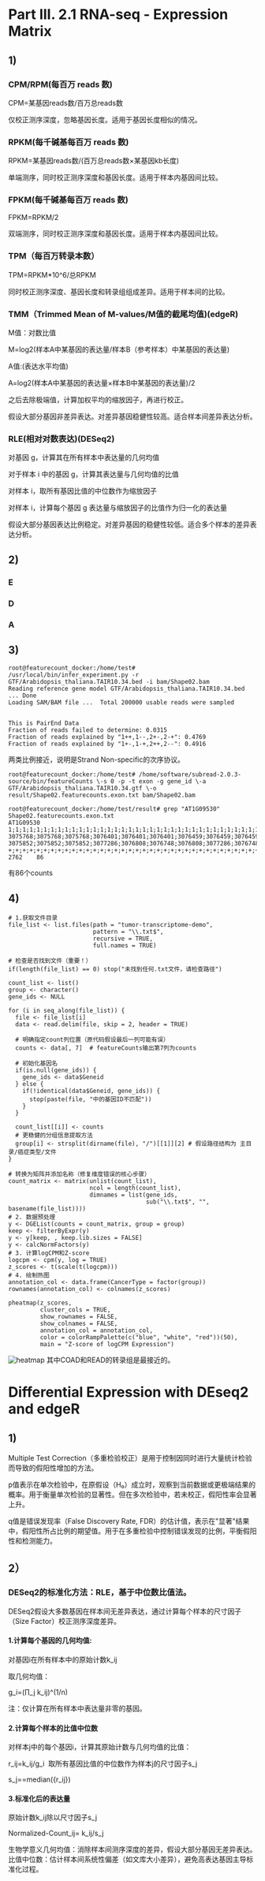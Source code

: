 # Part III. 2.1 RNA-seq - Expression Matrix
## 1)
### CPM/RPM(每百万 reads 数)
CPM=某基因reads数/百万总reads数

仅校正测序深度，忽略基因长度。适用于基因长度相似的情况。
### RPKM(每千碱基每百万 reads 数)
RPKM=某基因reads数/(百万总reads数×某基因kb长度)

单端测序，同时校正测序深度和基因长度。适用于样本内基因间比较。
### FPKM(每千碱基每百万 reads 数)
FPKM=RPKM/2
 
双端测序，同时校正测序深度和基因长度。适用于样本内基因间比较。
### TPM（每百万转录本数）
TPM=RPKM*10^6/总RPKM

同时校正测序深度、基因长度和转录组组成差异。适用于样本间的比较。
### TMM（Trimmed Mean of M-values/M值的截尾均值)(edgeR)
M值：对数比值

M=log2(样本A中某基因的表达量/样本B（参考样本）中某基因的表达量)

​​A值:(表达水平均值)

A=​​log2(样本A中某基因的表达量×样本B中某基因的表达量)/2

之后去除极端值，计算加权平均的缩放因子，再进行校正。

假设大部分基因非差异表达。对差异基因稳健性较高。适合样本间差异表达分析。
### RLE(相对对数表达)(DESeq2)
对基因 g，计算其在所有样本中表达量的几何均值

对于样本 i 中的基因 g，计算其表达量与几何均值的比值

对样本 i，取所有基因比值的中位数作为缩放因子

对样本 i，计算每个基因 g 表达量与缩放因子的比值作为归一化的表达量

假设大部分基因表达比例稳定。对差异基因的稳健性较低。适合多个样本的差异表达分析。
## 2)
### E
### D
### A
## 3)
```
root@featurecount_docker:/home/test# /usr/local/bin/infer_experiment.py -r GTF/Arabidopsis_thaliana.TAIR10.34.bed -i bam/Shape02.bam
Reading reference gene model GTF/Arabidopsis_thaliana.TAIR10.34.bed ... Done
Loading SAM/BAM file ...  Total 200000 usable reads were sampled


This is PairEnd Data
Fraction of reads failed to determine: 0.0315
Fraction of reads explained by "1++,1--,2+-,2-+": 0.4769
Fraction of reads explained by "1+-,1-+,2++,2--": 0.4916
```
两类比例接近，说明是Strand Non-specific的次序协议。
```
root@featurecount_docker:/home/test# /home/software/subread-2.0.3-source/bin/featureCounts \-s 0 -p -t exon -g gene_id \-a GTF/Arabidopsis_thaliana.TAIR10.34.gtf \-o result/Shape02.featurecounts.exon.txt bam/Shape02.bam

root@featurecount_docker:/home/test/result# grep "AT1G09530" Shape02.featurecounts.exon.txt
AT1G09530       1;1;1;1;1;1;1;1;1;1;1;1;1;1;1;1;1;1;1;1;1;1;1;1;1;1;1;1;1;1;1;1;1;1;1;1;1;1;1;1;1;1;1   3075768;3075768;3075768;3076401;3076401;3076401;3076459;3076459;3076459;3077173;3077173;3077173;3077173;3077378;3077378;3077378;3077378;3077378;3077378;3078346;3078346;3078346;3078346;3078346;3078346;3078545;3078545;3078545;3078545;3078545;3078545;3078843;3078843;3078843;3078843;3078843;3078843;3078984;3078984;3078984;3078984;3078984;3078984 3075852;3075852;3075852;3077286;3076808;3076748;3076808;3077286;3076748;3077286;3077286;3077286;3077286;3078257;3078257;3078257;3078257;3078257;3078257;3078453;3078453;3078453;3078453;3078453;3078453;3078610;3078610;3078610;3078610;3078610;3078610;3078908;3078908;3078908;3078908;3078908;3078908;3079544;3079544;3079544;3079654;3079654;3079654 +;+;+;+;+;+;+;+;+;+;+;+;+;+;+;+;+;+;+;+;+;+;+;+;+;+;+;+;+;+;+;+;+;+;+;+;+;+;+;+;+;+;+   2762    86
```
有86个counts
## 4)
```
# 1.获取文件目录
file_list <- list.files(path = "tumor-transcriptome-demo",
                        pattern = "\\.txt$",
                        recursive = TRUE,
                        full.names = TRUE)

# 检查是否找到文件（重要！）
if(length(file_list) == 0) stop("未找到任何.txt文件，请检查路径")

count_list <- list()
group <- character()
gene_ids <- NULL

for (i in seq_along(file_list)) {
  file <- file_list[i]
  data <- read.delim(file, skip = 2, header = TRUE)
  
  # 明确指定count列位置（原代码假设最后一列可能有误）
  counts <- data[, 7]  # featureCounts输出第7列为counts
  
  # 初始化基因名
  if(is.null(gene_ids)) {
    gene_ids <- data$Geneid
  } else {
    if(!identical(data$Geneid, gene_ids)) {
      stop(paste(file, "中的基因ID不匹配"))
    }
  }
  
  count_list[[i]] <- counts
  # 更稳健的分组信息提取方法
  group[i] <- strsplit(dirname(file), "/")[[1]][2] # 假设路径结构为 主目录/癌症类型/文件
}

# 转换为矩阵并添加名称（修复维度错误的核心步骤）
count_matrix <- matrix(unlist(count_list), 
                       ncol = length(count_list),
                       dimnames = list(gene_ids, 
                                       sub("\\.txt$", "", basename(file_list))))
# 2. 数据预处理
y <- DGEList(counts = count_matrix, group = group)
keep <- filterByExpr(y)
y <- y[keep, , keep.lib.sizes = FALSE]
y <- calcNormFactors(y)
# 3. 计算logCPM和Z-score
logcpm <- cpm(y, log = TRUE)
z_scores <- t(scale(t(logcpm)))
# 4. 绘制热图
annotation_col <- data.frame(CancerType = factor(group))
rownames(annotation_col) <- colnames(z_scores)

pheatmap(z_scores,
         cluster_cols = TRUE,
         show_rownames = FALSE,
         show_colnames = FALSE,
         annotation_col = annotation_col,
         color = colorRampPalette(c("blue", "white", "red"))(50),
         main = "Z-score of logCPM Expression")
```
![heatmap](Rplot05.png)
其中COAD和READ的转录组是最接近的。
# Differential Expression with DEseq2 and edgeR
## 1)
Multiple Test Correction（多重检验校正）是用于控制因同时进行大量统计检验而导致的假阳性增加的方法。

p值表示在​​单次检验​​中，在原假设（H₀）成立时，观察到当前数据或更极端结果的概率。用于衡量单次检验的显著性。但在多次检验中，若未校正，假阳性率会显著上升。

q值是​​错误发现率（False Discovery Rate, FDR）​​ 的估计值，表示在"显著"结果中，假阳性所占比例的期望值。用于在​​多重检验​​中控制错误发现的比例，平衡假阳性和检测能力。

## 2）
### DESeq2的标准化方法：RLE，基于中位数比值法。
​​
DESeq2假设大多数基因在样本间无差异表达，通过计算每个样本的尺寸因子（Size Factor）校正测序深度差异。

#### ​​1.计算每个基因的几何均值​​:

对基因i在所有样本中的原始计数k_ij 

取几何均值：

g_i=(∏_j k_ij)^(1/n)

注：仅计算在所有样本中表达量非零的基因。

#### ​​2.计算每个样本的比值中位数​​
对样本j中的每个基因i，计算其原始计数与几何均值的比值：

r_ij=k_ij/g_i
​
取所有基因比值的中位数作为样本j的尺寸因子s_j

s_j==median({r_ij})

#### 3.标准化后的表达量​​

原始计数k_ij除以尺寸因子s_j

Normalized-Count_ij= k_ij/s_j

​​生物学意义​​
​​几何均值​​：消除样本间测序深度的差异，假设大部分基因无差异表达。
​​比值中位数​​：估计样本间系统性偏差（如文库大小差异），避免高表达基因主导标准化过程。





​
 

